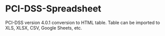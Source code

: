 # PCI-DSS-Spreadsheet
PCI-DSS version 4.0.1 conversion to HTML table.  Table can be imported to XLS, XLSX, CSV, Google Sheets, etc.
